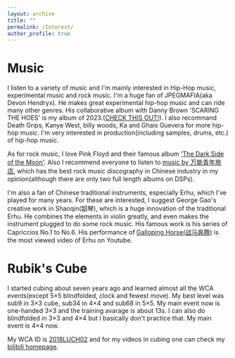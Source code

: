 ```yaml
---
layout: archive
title: ""
permalink: /Interest/
author_profile: true
---
```



Music
======

I listen to a variety of music and I'm mainly interested in Hip-Hop music, experimental music and rock music. I'm a huge fan of JPEGMAFIA(aka Devon Hendryx). He makes great experimental hip-hop music and can ride many other genres. His collaborative album with Danny Brown 'SCARING THE HOES' is my album of 2023.([CHECK THIS OUT!](https://www.bilibili.com/video/BV1Mb421b7is/?spm_id_from=333.337.search-card.all.click&vd_source=99b39d3f5c3e4d73041e7a35c1928804)). I also recommand Death Grips, Kanye West, billy woods, Ka and Ghais Guevera for more hip-hop music. I'm very interested in production(including samples, drums, etc.) of hip-hop music.

As for rock music, I love Pink Floyd and their famous album ['The Dark Side of the Moon'](https://www.bilibili.com/video/BV1Du411Q7dJ/?spm_id_from=333.337.search-card.all.click). Also I recommend everyone to listen to [music by 万能青年旅店](https://www.bilibili.com/video/BV1yF4m1M7cV/?spm_id_from=333.337.search-card.all.click&vd_source=99b39d3f5c3e4d73041e7a35c1928804), which has the best rock music discography in Chinese industry in my opinion(although there are only two full length albums on DSPs).

I'm also a fan of Chinese traditional instruments, especially Erhu, which I've played for many years. For these are interested, I suggest George Gao's creative work in Shaoqin(韶琴), which is a huge innovation of the traditional Erhu. He combines the elements in violin greatly, and even makes the instrument plugged to do some rock music. His famous work is his series of Capriccios No.1 to No.6.
His performance of [Galloping Horse(战马奔腾)](https://www.bilibili.com/video/BV1ot411r7Lg/?spm_id_from=333.337.search-card.all.click) is the most viewed video of Erhu on Youtube.

Rubik's Cube
======
I started cubing about seven years ago and learned almost all the WCA events(except 5×5 blindfolded, clock and fewest move). My best level was sub9 in 3×3 cube, sub34 in 4×4 and sub68 in 5×5. My main event now is one-handed 3×3 and the training avarage is about 13s. I can also do blindfolded in 3×3 and 4×4 but I basically don't practice that. My main event is 4×4 now.

My WCA ID is [2018LUCH02](https://cubing.com/results/person/2018LUCH02) and for my videos in cubing one can check my [bilibili homepage](https://space.bilibili.com/352062828?spm_id_from=333.1007.0.0).
